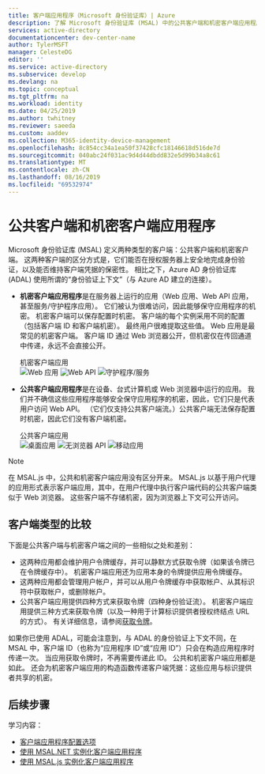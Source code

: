 ```yaml
---
title: 客户端应用程序（Microsoft 身份验证库）| Azure
description: 了解 Microsoft 身份验证库 (MSAL) 中的公共客户端和机密客户端应用程序。
services: active-directory
documentationcenter: dev-center-name
author: TylerMSFT
manager: CelesteDG
editor: ''
ms.service: active-directory
ms.subservice: develop
ms.devlang: na
ms.topic: conceptual
ms.tgt_pltfrm: na
ms.workload: identity
ms.date: 04/25/2019
ms.author: twhitney
ms.reviewer: saeeda
ms.custom: aaddev
ms.collection: M365-identity-device-management
ms.openlocfilehash: 8c854cc34a1ea50f37428cfc18146618d516de7d
ms.sourcegitcommit: 040abc24f031ac9d4d44dbdd832e5d99b34a8c61
ms.translationtype: MT
ms.contentlocale: zh-CN
ms.lasthandoff: 08/16/2019
ms.locfileid: "69532974"
---
```

# <a name="public-client-and-confidential-client-applications"></a>公共客户端和机密客户端应用程序
Microsoft 身份验证库 (MSAL) 定义两种类型的客户端：公共客户端和机密客户端。 这两种客户端的区分方式是，它们能否在授权服务器上安全地完成身份验证，以及能否维持客户端凭据的保密性。 相比之下，Azure AD 身份验证库 (ADAL) 使用所谓的“身份验证上下文”（与 Azure AD 建立的连接）。

- **机密客户端应用程序**是在服务器上运行的应用（Web 应用、Web API 应用，甚至服务/守护程序应用）。 它们被认为很难访问，因此能够保守应用程序的机密。 机密客户端可以保存配置时机密。 客户端的每个实例采用不同的配置（包括客户端 ID 和客户端机密）。 最终用户很难提取这些值。 Web 应用是最常见的机密客户端。 客户端 ID 通过 Web 浏览器公开，但机密仅在传回通道中传递，永远不会直接公开。

    机密客户端应用 <BR>
    ![Web 应用](media/msal-client-applications/web-app.png) ![Web API](media/msal-client-applications/web-api.png) ![守护程序/服务](media/msal-client-applications/daemon-service.png)

- **公共客户端应用程序**是在设备、台式计算机或 Web 浏览器中运行的应用。 我们并不确信这些应用程序能够安全保守应用程序的机密，因此，它们只是代表用户访问 Web API。 （它们仅支持公共客户端流。）公共客户端无法保存配置时机密，因此它们没有客户端机密。

    公共客户端应用 <BR>
    ![桌面应用](media/msal-client-applications/desktop-app.png) ![无浏览器 API](media/msal-client-applications/browserless-app.png) ![移动应用](media/msal-client-applications/mobile-app.png)

> [!NOTE]
> 在 MSAL.js 中，公共和机密客户端应用没有区分开来。  MSAL.js 以基于用户代理的应用形式表示客户端应用，其中，在用户代理中执行客户端代码的公共客户端类似于 Web 浏览器。 这些客户端不存储机密，因为浏览器上下文可公开访问。

## <a name="comparing-the-client-types"></a>客户端类型的比较
下面是公共客户端与机密客户端之间的一些相似之处和差别：

- 这两种应用都会维护用户令牌缓存，并可以静默方式获取令牌（如果该令牌已在令牌缓存中）。 机密客户端应用还为应用本身的令牌提供应用令牌缓存。
- 这两种应用都会管理用户帐户，并可以从用户令牌缓存中获取帐户、从其标识符中获取帐户，或删除帐户。
- 公共客户端应用提供四种方式来获取令牌（四种身份验证流）。 机密客户端应用提供三种方式来获取令牌（以及一种用于计算标识提供者授权终结点 URL 的方式）。 有关详细信息，请参阅[获取令牌](msal-acquire-cache-tokens.md)。

如果你已使用 ADAL，可能会注意到，与 ADAL 的身份验证上下文不同，在 MSAL 中，客户端 ID（也称为“应用程序 ID”或“应用 ID”）只会在构造应用程序时传递一次。 当应用获取令牌时，不再需要传递此 ID。 公共和机密客户端应用都是如此。 还会为机密客户端应用的构造函数传递客户端凭据：这些应用与标识提供者共享的机密。

## <a name="next-steps"></a>后续步骤
学习内容：
- [客户端应用程序配置选项](msal-client-application-configuration.md)
- [使用 MSAL.NET 实例化客户端应用程序](msal-net-initializing-client-applications.md)
- [使用 MSAL.js 实例化客户端应用程序](msal-js-initializing-client-applications.md)
